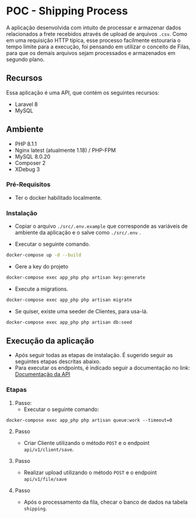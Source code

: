 # POC - Shipping Process

A aplicação desenvolvida com intuito de processar e armazenar dados relacionados a frete recebidos através de upload
de arquivos `.csv`. Como em uma requisição HTTP típica, esse processo facilmente estouraria o tempo limite para a
execução, foi pensando em utilizar o conceito de Filas, para que os demais arquivos sejam processados e armazenados em
segundo plano.

## Recursos

Essa aplicação é uma API, que contém os seguintes recursos:

- Laravel 8
- MySQL

## Ambiente

- PHP 8.1.1
- Nginx latest (atualmente 1.18) / PHP-FPM
- MySQL 8.0.20
- Composer 2
- XDebug 3

### Pré-Requisitos

- Ter o docker habilitado localmente.

### Instalação

- Copiar o arquivo `./src/.env.example` que corresponde as variáveis de ambiente da aplicação e o salve
  como `./src/.env` .

- Executar o seguinte comando.

```bash
docker-compose up -d --build
```

- Gere a key do projeto

```bash
docker-compose exec app_php php artisan key:generate
```

- Execute a migrations.

```bash
docker-compose exec app_php php artisan migrate
```

- Se quiser, existe uma seeder de Clientes, para usa-lá.

```bash
docker-compose exec app_php php artisan db:seed
```

## Execução da aplicação

- Após seguir todas as etapas de instalação. É sugerido seguir as seguintes etapas descritas abaixo.
- Para executar os endpoints, é indicado seguir a documentação no link: [Documentação da API](https://documenter.getpostman.com/view/13762067/VUxYp3RR)
### Etapas

1. Passo:
   - Executar o seguinte comando:
```shell
docker-compose exec app_php php artisan queue:work --timeout=0
```

2. Passo 
   - Criar Cliente utilizando o método `POST` e o endpoint `api/v1/client/save`.
   

3. Passo
   - Realizar upload utilizando o método `POST` e o endpoint `api/v1/file/save`
   
   
4. Passo
   - Após o processamento da fila, checar o banco de dados na tabela `shipping`.
